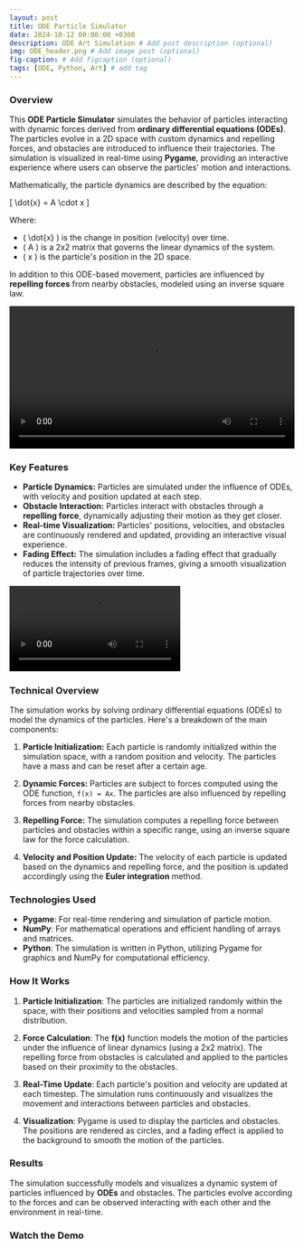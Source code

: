 ```yaml
---
layout: post
title: ODE Particle Simulator
date: 2024-10-12 00:00:00 +0300
description: ODE Art Simulation # Add post description (optional)
img: ODE_header.png # Add image post (optional)
fig-caption: # Add figcaption (optional)
tags: [ODE, Python, Art] # add tag
---
```


### Overview

This **ODE Particle Simulator** simulates the behavior of particles interacting with dynamic forces derived from **ordinary differential equations (ODEs)**. The particles evolve in a 2D space with custom dynamics and repelling forces, and obstacles are introduced to influence their trajectories. The simulation is visualized in real-time using **Pygame**, providing an interactive experience where users can observe the particles' motion and interactions.

Mathematically, the particle dynamics are described by the equation:

\[
\dot{x} = A \cdot x
\]

Where:
- \( \dot{x} \) is the change in position (velocity) over time.
- \( A \) is a 2x2 matrix that governs the linear dynamics of the system.
- \( x \) is the particle's position in the 2D space.

In addition to this ODE-based movement, particles are influenced by **repelling forces** from nearby obstacles, modeled using an inverse square law.

<video width="100%" controls>
  <source src="{{site.baseurl}}/assets/img/ODE_eg2.webm" type="video/webm">
  Your browser does not support the video tag.
</video>


### Key Features

- **Particle Dynamics:** Particles are simulated under the influence of ODEs, with velocity and position updated at each step.
- **Obstacle Interaction:** Particles interact with obstacles through a **repelling force**, dynamically adjusting their motion as they get closer.
- **Real-time Visualization:** Particles' positions, velocities, and obstacles are continuously rendered and updated, providing an interactive visual experience.
- **Fading Effect:** The simulation includes a fading effect that gradually reduces the intensity of previous frames, giving a smooth visualization of particle trajectories over time.

<video width="60%" controls>
  <source src="{{site.baseurl}}/assets/img/ODE_ex1.webm" type="video/webm">
  Your browser does not support the video tag.
</video>


### Technical Overview

The simulation works by solving ordinary differential equations (ODEs) to model the dynamics of the particles. Here's a breakdown of the main components:

1. **Particle Initialization:**
   Each particle is randomly initialized within the simulation space, with a random position and velocity. The particles have a mass and can be reset after a certain age.

2. **Dynamic Forces:**
   Particles are subject to forces computed using the ODE function, `f(x) = Ax`. The particles are also influenced by repelling forces from nearby obstacles.

3. **Repelling Force:**
   The simulation computes a repelling force between particles and obstacles within a specific range, using an inverse square law for the force calculation.

4. **Velocity and Position Update:**
   The velocity of each particle is updated based on the dynamics and repelling force, and the position is updated accordingly using the **Euler integration** method.

### Technologies Used

- **Pygame**: For real-time rendering and simulation of particle motion.
- **NumPy**: For mathematical operations and efficient handling of arrays and matrices.
- **Python**: The simulation is written in Python, utilizing Pygame for graphics and NumPy for computational efficiency.

### How It Works

1. **Particle Initialization**: 
   The particles are initialized randomly within the space, with their positions and velocities sampled from a normal distribution.

2. **Force Calculation**: 
   The **f(x)** function models the motion of the particles under the influence of linear dynamics (using a 2x2 matrix). The repelling force from obstacles is calculated and applied to the particles based on their proximity to the obstacles.

3. **Real-Time Update**: 
   Each particle's position and velocity are updated at each timestep. The simulation runs continuously and visualizes the movement and interactions between particles and obstacles.

4. **Visualization**: 
   Pygame is used to display the particles and obstacles. The positions are rendered as circles, and a fading effect is applied to the background to smooth the motion of the particles.

### Results

The simulation successfully models and visualizes a dynamic system of particles influenced by **ODEs** and obstacles. The particles evolve according to the forces and can be observed interacting with each other and the environment in real-time.

### Watch the Demo
